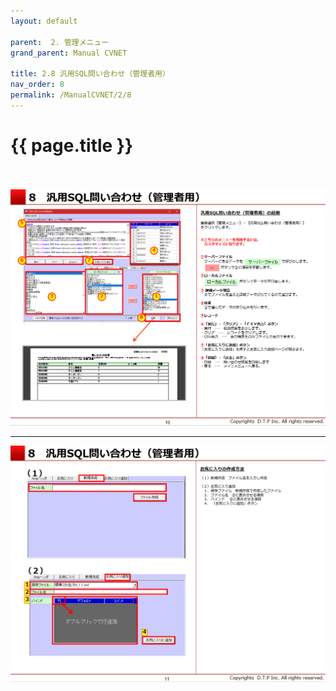 ```yaml
---
layout: default

parent:  2. 管理メニュー
grand_parent: Manual CVNET

title: 2.8 汎用SQL問い合わせ（管理者用） 
nav_order: 8
permalink: /ManualCVNET/2/8
---
```


# {{ page.title }} <br/><br/>

<a href="/img/Kanri/K11.PNG" target="_blank">
<img src="/img/Kanri/K11.PNG" alt="login image"></a>

---
<a href="/img/Kanri/K12.PNG" target="_blank">
<img src="/img/Kanri/K12.PNG" alt="login image"></a>